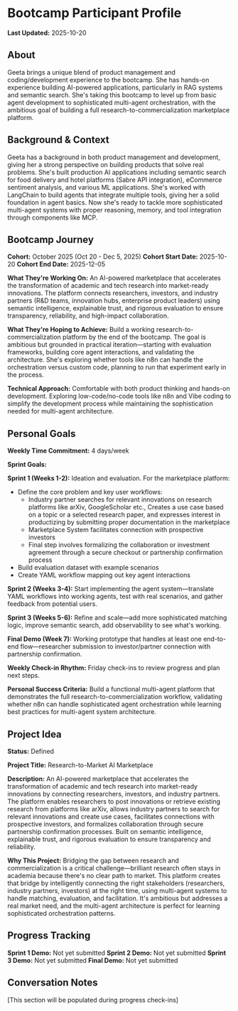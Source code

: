 # Bootcamp Participant Profile

**Last Updated:** 2025-10-20

## About

Geeta brings a unique blend of product management and coding/development experience to the bootcamp. She has hands-on experience building AI-powered applications, particularly in RAG systems and semantic search. She's taking this bootcamp to level up from basic agent development to sophisticated multi-agent orchestration, with the ambitious goal of building a full research-to-commercialization marketplace platform.

## Background & Context

Geeta has a background in both product management and development, giving her a strong perspective on building products that solve real problems. She's built production AI applications including semantic search for food delivery and hotel platforms (Sabre API integration), eCommerce sentiment analysis, and various ML applications. She's worked with LangChain to build agents that integrate multiple tools, giving her a solid foundation in agent basics. Now she's ready to tackle more sophisticated multi-agent systems with proper reasoning, memory, and tool integration through components like MCP.

## Bootcamp Journey

**Cohort:** October 2025 (Oct 20 - Dec 5, 2025)
**Cohort Start Date:** 2025-10-20
**Cohort End Date:** 2025-12-05

**What They're Working On:**
An AI-powered marketplace that accelerates the transformation of academic and tech research into market-ready innovations. The platform connects researchers, investors, and industry partners (R&D teams, innovation hubs, enterprise product leaders) using semantic intelligence, explainable trust, and rigorous evaluation to ensure transparency, reliability, and high-impact collaboration.

**What They're Hoping to Achieve:**
Build a working research-to-commercialization platform by the end of the bootcamp. The goal is ambitious but grounded in practical iteration—starting with evaluation frameworks, building core agent interactions, and validating the architecture. She's exploring whether tools like n8n can handle the orchestration versus custom code, planning to run that experiment early in the process.

**Technical Approach:**
Comfortable with both product thinking and hands-on development. Exploring low-code/no-code tools like n8n and Vibe coding to simplify the development process while maintaining the sophistication needed for multi-agent architecture.

## Personal Goals

**Weekly Time Commitment:** 4 days/week

**Sprint Goals:**

**Sprint 1 (Weeks 1-2):**
Ideation and evaluation. For the marketplace platform:
- Define the core problem and key user workflows:
  - Industry partner searches for relevant innovations on research platforms like arXiv, GoogleScholar etc., Creates a use case based on a topic or a selected research paper, and expresses interest in productizing by submitting proper documentation in the marketplace
  - Marketplace System facilitates connection with prospective investors
  - Final step involves formalizing the collaboration or investment agreement through a secure checkout or partnership confirmation process
- Build evaluation dataset with example scenarios
- Create YAML workflow mapping out key agent interactions

**Sprint 2 (Weeks 3-4):**
Start implementing the agent system—translate YAML workflows into working agents, test with real scenarios, and gather feedback from potential users.

**Sprint 3 (Weeks 5-6):**
Refine and scale—add more sophisticated matching logic, improve semantic search, add observability to see what's working.

**Final Demo (Week 7):**
Working prototype that handles at least one end-to-end flow—researcher submission to investor/partner connection with partnership confirmation.

**Weekly Check-in Rhythm:**
Friday check-ins to review progress and plan next steps.

**Personal Success Criteria:**
Build a functional multi-agent platform that demonstrates the full research-to-commercialization workflow, validating whether n8n can handle sophisticated agent orchestration while learning best practices for multi-agent system architecture.

## Project Idea

**Status:** Defined

**Project Title:** Research-to-Market AI Marketplace

**Description:**
An AI-powered marketplace that accelerates the transformation of academic and tech research into market-ready innovations by connecting researchers, investors, and industry partners. The platform enables researchers to post innovations or retrieve existing research from platforms like arXiv, allows industry partners to search for relevant innovations and create use cases, facilitates connections with prospective investors, and formalizes collaboration through secure partnership confirmation processes. Built on semantic intelligence, explainable trust, and rigorous evaluation to ensure transparency and reliability.

**Why This Project:**
Bridging the gap between research and commercialization is a critical challenge—brilliant research often stays in academia because there's no clear path to market. This platform creates that bridge by intelligently connecting the right stakeholders (researchers, industry partners, investors) at the right time, using multi-agent systems to handle matching, evaluation, and facilitation. It's ambitious but addresses a real market need, and the multi-agent architecture is perfect for learning sophisticated orchestration patterns.

## Progress Tracking

**Sprint 1 Demo:** Not yet submitted
**Sprint 2 Demo:** Not yet submitted
**Sprint 3 Demo:** Not yet submitted
**Final Demo:** Not yet submitted

## Conversation Notes

[This section will be populated during progress check-ins]

